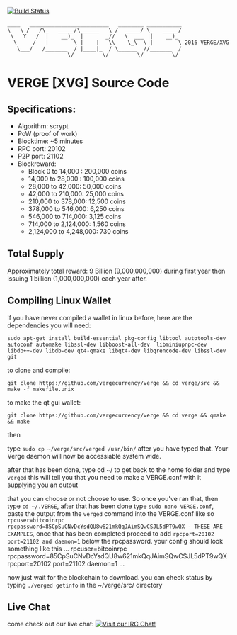 [![Build Status](https://travis-ci.org/vergecurrency/VERGE.svg?branch=master)](https://travis-ci.org/vergecurrency/VERGE)
```
____   _________________________   ________ ___________
\   \ /   /\_   _____/\______   \ /  _____/ \_   _____/
 \   Y   /  |    __)_  |       _//   \  ___  |    __)_ 
  \     /   |        \ |    |   \\    \_\  \ |        \ 2016 VERGE/XVG
   \___/   /_______  / |____|_  / \______  //_______  /
                   \/         \/         \/         \/ 
```
VERGE [XVG] Source Code
================================

Specifications:
--------------

* Algorithm: scrypt
* PoW (proof of work)
* Blocktime: ~5 minutes
* RPC port: 20102
* P2P port: 21102
* Blockreward: 
  * Block 0 to 14,000 : 200,000 coins
  * 14,000 to 28,000 : 100,000 coins
  * 28,000 to 42,000: 50,000 coins
  * 42,000 to 210,000: 25,000 coins
  * 210,000 to 378,000: 12,500 coins
  * 378,000 to 546,000: 6,250 coins
  * 546,000 to 714,000: 3,125 coins
  * 714,000 to 2,124,000: 1,560 coins
  * 2,124,000 to 4,248,000: 730 coins

Total Supply
------------

Approximately total reward: 9 Billion (9,000,000,000) during first year then issuing 1 billion (1,000,000,000) each year after.


Compiling Linux Wallet
----------------------

if you have never compiled a wallet in linux before, here are the dependencies you will need:

    sudo apt-get install build-essential pkg-config libtool autotools-dev autoconf automake libssl-dev libboost-all-dev  libminiupnpc-dev libdb++-dev libdb-dev qt4-qmake libqt4-dev libqrencode-dev libssl-dev git

to clone and compile:

    git clone https://github.com/vergecurrency/verge && cd verge/src && make -f makefile.unix

to make the qt gui wallet:

    git clone https://github.com/vergecurrency/verge && cd verge && qmake && make

then

type `sudo cp ~/verge/src/verged /usr/bin/` after you have typed that. Your Verge daemon will now be accessiable system wide.

after that has been done, type cd ~/ to get back to the home folder and type `verged` this will tell you that you need to make a VERGE.conf with it supplying you an output

that you can choose or not choose to use. So once you've ran that, then type `cd ~/.VERGE`, after that has been done type `sudo nano VERGE.conf`, paste the output from the `verged` command into the VERGE.conf like so
`rpcuser=bitcoinrpc
rpcpassword=85CpSuCNvDcYsdQU8w621mkQqJAimSQwCSJL5dPT9wQX - THESE ARE EXAMPLES`, once that has been completed proceed to add `rpcport=20102
port=21102 and daemon=1` below the rpcpassword. your config should look something like this
...
rpcuser=bitcoinrpc
rpcpassword=85CpSuCNvDcYsdQU8w621mkQqJAimSQwCSJL5dPT9wQX
rpcport=20102
port=21102
daemon=1
...


now just wait for the blockchain to download. you can check status by typing `./verged getinfo` in the ~/verge/src/ directory

Live Chat
---------

come check out our live chat:
[![Visit our IRC Chat!](https://kiwiirc.com/buttons/chat.freenode.net/verge.png)](https://kiwiirc.com/client/chat.freenode.net/?nick=xvg|?&theme=cli#verge)


